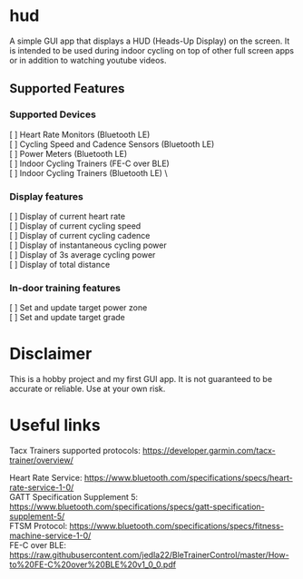 # hud
A simple GUI app that displays a HUD (Heads-Up Display) on the screen. 
It is intended to be used during indoor cycling on top of other full screen apps or in addition to watching youtube videos.

## Supported Features

### Supported Devices
[ ] Heart Rate Monitors (Bluetooth LE) \
[ ] Cycling Speed and Cadence Sensors (Bluetooth LE) \
[ ] Power Meters (Bluetooth LE) \
[ ] Indoor Cycling Trainers (FE-C over BLE) \
[ ] Indoor Cycling Trainers (Bluetooth LE) \

### Display features
[ ] Display of current heart rate \
[ ] Display of current cycling speed \
[ ] Display of current cycling cadence \
[ ] Display of instantaneous cycling power \
[ ] Display of 3s average cycling power \
[ ] Display of total distance 

### In-door training features
[ ] Set and update target power zone \
[ ] Set and update target grade 

# Disclaimer
This is a hobby project and my first GUI app. It is not guaranteed to be accurate or reliable. Use at your own risk.

# Useful links
Tacx Trainers supported protocols: https://developer.garmin.com/tacx-trainer/overview/ 

Heart Rate Service: https://www.bluetooth.com/specifications/specs/heart-rate-service-1-0/ \
GATT Specification Supplement 5: https://www.bluetooth.com/specifications/specs/gatt-specification-supplement-5/ \
FTSM Protocol: https://www.bluetooth.com/specifications/specs/fitness-machine-service-1-0/ \
FE-C over BLE: https://raw.githubusercontent.com/jedla22/BleTrainerControl/master/How-to%20FE-C%20over%20BLE%20v1_0_0.pdf
